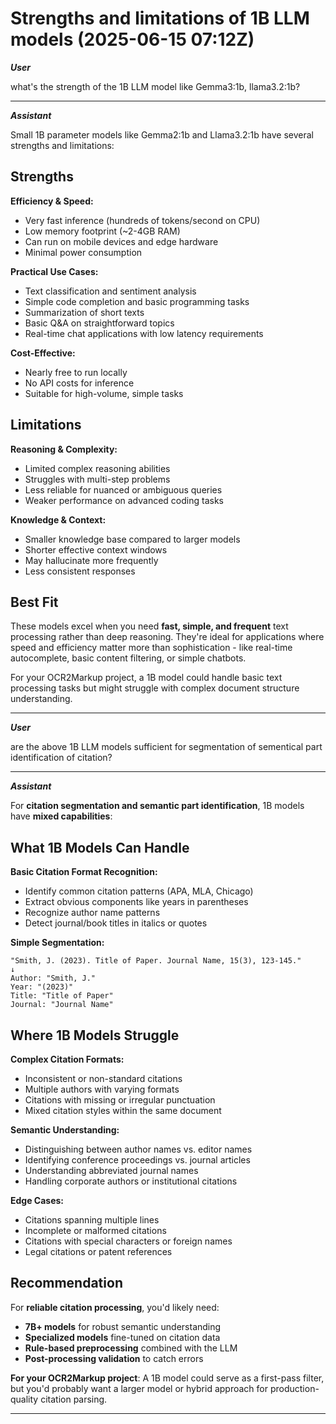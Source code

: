 <!-- Generated by SpecStory -->

# Strengths and limitations of 1B LLM models (2025-06-15 07:12Z)

_**User**_

what's the strength of the 1B LLM model like Gemma3:1b, llama3.2:1b?

---

_**Assistant**_

Small 1B parameter models like Gemma2:1b and Llama3.2:1b have several strengths and limitations:

## Strengths

**Efficiency & Speed:**
- Very fast inference (hundreds of tokens/second on CPU)
- Low memory footprint (~2-4GB RAM)
- Can run on mobile devices and edge hardware
- Minimal power consumption

**Practical Use Cases:**
- Text classification and sentiment analysis
- Simple code completion and basic programming tasks
- Summarization of short texts
- Basic Q&A on straightforward topics
- Real-time chat applications with low latency requirements

**Cost-Effective:**
- Nearly free to run locally
- No API costs for inference
- Suitable for high-volume, simple tasks

## Limitations

**Reasoning & Complexity:**
- Limited complex reasoning abilities
- Struggles with multi-step problems
- Less reliable for nuanced or ambiguous queries
- Weaker performance on advanced coding tasks

**Knowledge & Context:**
- Smaller knowledge base compared to larger models
- Shorter effective context windows
- May hallucinate more frequently
- Less consistent responses

## Best Fit

These models excel when you need **fast, simple, and frequent** text processing rather than deep reasoning. They're ideal for applications where speed and efficiency matter more than sophistication - like real-time autocomplete, basic content filtering, or simple chatbots.

For your OCR2Markup project, a 1B model could handle basic text processing tasks but might struggle with complex document structure understanding.

---

_**User**_

are the above 1B LLM models sufficient for segmentation of sementical part identification of citation? 

---

_**Assistant**_

For **citation segmentation and semantic part identification**, 1B models have **mixed capabilities**:

## What 1B Models Can Handle

**Basic Citation Format Recognition:**
- Identify common citation patterns (APA, MLA, Chicago)
- Extract obvious components like years in parentheses
- Recognize author name patterns
- Detect journal/book titles in italics or quotes

**Simple Segmentation:**
```
"Smith, J. (2023). Title of Paper. Journal Name, 15(3), 123-145."
↓
Author: "Smith, J."
Year: "(2023)"
Title: "Title of Paper"
Journal: "Journal Name"
```

## Where 1B Models Struggle

**Complex Citation Formats:**
- Inconsistent or non-standard citations
- Multiple authors with varying formats
- Citations with missing or irregular punctuation
- Mixed citation styles within the same document

**Semantic Understanding:**
- Distinguishing between author names vs. editor names
- Identifying conference proceedings vs. journal articles
- Understanding abbreviated journal names
- Handling corporate authors or institutional citations

**Edge Cases:**
- Citations spanning multiple lines
- Incomplete or malformed citations
- Citations with special characters or foreign names
- Legal citations or patent references

## Recommendation

For **reliable citation processing**, you'd likely need:
- **7B+ models** for robust semantic understanding
- **Specialized models** fine-tuned on citation data
- **Rule-based preprocessing** combined with the LLM
- **Post-processing validation** to catch errors

**For your OCR2Markup project**: A 1B model could serve as a first-pass filter, but you'd probably want a larger model or hybrid approach for production-quality citation parsing.

---


